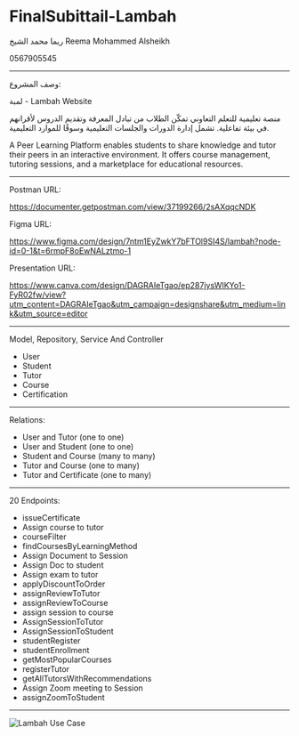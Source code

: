 # FinalSubittail-Lambah
ريما محمد الشيخ 
Reema Mohammed Alsheikh

0567905545
_________________________________________
وصف المشروع:

 لمبة - Lambah Website
 
 منصة تعليمية للتعلم التعاوني تمكّن الطلاب من تبادل المعرفة وتقديم الدروس لأقرانهم في بيئة تفاعلية.
تشمل إدارة الدورات والجلسات التعليمية وسوقًا للموارد التعليمية.

A Peer Learning Platform enables students to share knowledge and tutor their peers in an interactive environment.
It offers course management, tutoring sessions, and a marketplace for educational resources.

_________________________________________


Postman URL:

https://documenter.getpostman.com/view/37199266/2sAXqqcNDK


Figma URL:

https://www.figma.com/design/7ntm1EyZwkY7bFTOl9SI4S/lambah?node-id=0-1&t=6rmpF8oEwNALztmo-1


Presentation URL:

https://www.canva.com/design/DAGRAIeTgao/ep287jysWIKYo1-FyR02fw/view?utm_content=DAGRAIeTgao&utm_campaign=designshare&utm_medium=link&utm_source=editor

_________________________________________

 Model, Repository, Service And Controller
 
- User
- Student
- Tutor
- Course 
- Certification

_________________________________________

Relations:

- User and Tutor (one to one)
- User and Student (one to one)
- Student and Course (many to many)
- Tutor and Course (one to many)
- Tutor and Certificate (one to many)

_________________________________________


20 Endpoints:

- issueCertificate
- Assign course to tutor
- courseFilter
- findCoursesByLearningMethod
- Assign Document to Session
- Assign Doc to student
- Assign exam to tutor
- applyDiscountToOrder
- assignReviewToTutor
- assignReviewToCourse
- assign session to course
- AssignSessionToTutor
- AssignSessionToStudent
- studentRegister
- studentEnrollment
- getMostPopularCourses
- registerTutor
- getAllTutorsWithRecommendations
- Assign Zoom meeting to Session
- assignZoomToStudent

_________________________________________

  




![Lambah Use Case](https://github.com/user-attachments/assets/93c84db5-3f7a-4089-905d-c61ba4ae5856)



